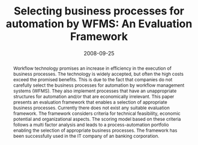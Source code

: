 ---
abstract: Workflow technology promises an increase in efficiency in the execution
  of business processes. The technology is widely accepted, but often the high costs
  exceed the promised benefits. This is due to the fact that companies do not carefully
  select the business processes for automation by workflow management systems (WFMS).
  They also implement processes that have an unappropriate structures for automation
  and/or that are economically irrelevant.  This paper presents an evaluation framework
  that enables a selection of appropriate business processes. Currently there does
  not exist any suitable evaluation framework. The framework considers criteria for
  technical feasibility, economic potential and organizational aspects. The scoring
  model based on these criteria follows a multi factor analysis and leads to a process-automation
  portfolio enabling the selection of appropriate business processes. The framework
  has been successfully used in the IT company of an banking corporation.
authors:
- Horst Gruber
- Christian Huemer
date: '2008-09-25'
featured: false
links:
- name: Publik
  url: https://publik.tuwien.ac.at/showentry.php?ID=171555&lang=2
publication: 'Vortrag: BIR 2008, Gdansk; 25.09.2008 - 26.09.2008; in: "Proc. of BIR
  2008 The 7th Int''l Conf. on Perspectives In Business Informatics Research", University
  Gdansk, (2008), ISBN: 978-83-7326-558-5; S. 77 - 93'
publication_types:
- '1'
publishDate: '2008-09-25'
title: 'Selecting business processes for automation by WFMS: An Evaluation Framework'
url_pdf: ''
---